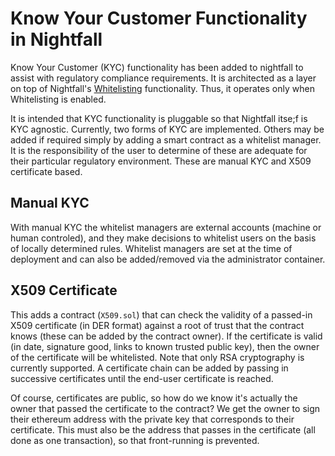 # Know Your Customer Functionality in Nightfall
Know Your Customer (KYC) functionality has been added to nightfall to assist with regulatory compliance requirements. It is architected as a layer on top of Nightfall's [Whitelisting](./whitelist.md) functionality. Thus, it operates only when Whitelisting is enabled.

It is intended that KYC functionality is pluggable so that Nightfall itse;f is KYC agnostic. Currently, two forms of KYC are implemented.  Others may be added if required simply by adding a smart contract as a whitelist manager.  It is the responsibility of the user to determine of these are adequate for their particular regulatory environment.  These are manual KYC and X509 certificate based.

## Manual KYC
With manual KYC the whitelist managers are external accounts (machine or human controled), and they make decisions to whitelist users on the basis of locally determined rules. Whitelist managers are set at the time of deployment and can also be added/removed via the administrator container.

## X509 Certificate
This adds a contract (`X509.sol`) that can check the validity of a passed-in X509 certificate (in DER format) against a root of trust that the contract knows (these can be added by the contract owner).  If the certificate is valid (in date, signature good, links to known trusted public key), then the owner of the certificate will be whitelisted. Note that only RSA cryptography is currently supported. A certificate chain can be added by passing in successive certificates until the end-user certificate is reached.

Of course, certificates are public, so how do we know it's actually the owner that passed the certificate to the contract? We get the owner to sign their ethereum address with the private key that corresponds to their certificate. This must also be the address that passes in the certificate (all done as one transaction), so that front-running is prevented.

